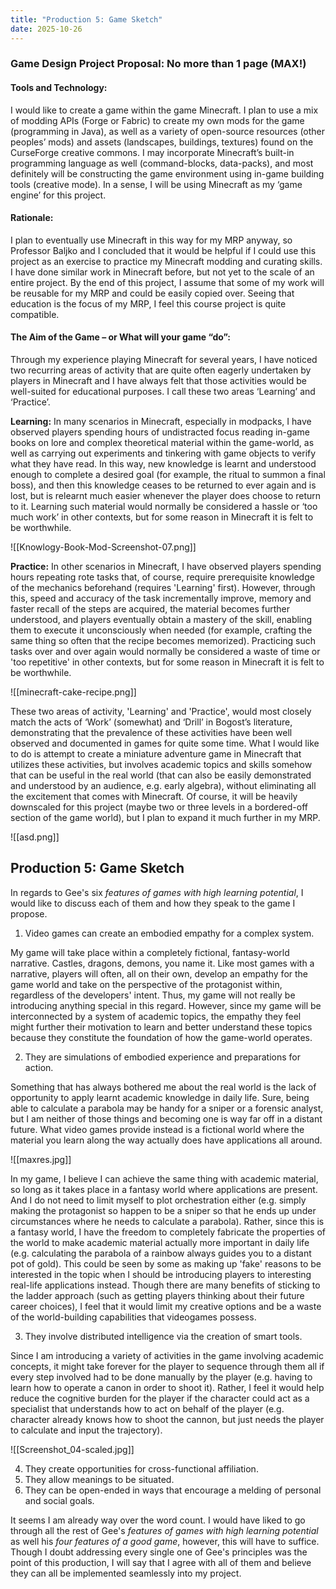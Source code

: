 ```yaml
---
title: "Production 5: Game Sketch"
date: 2025-10-26
---
```

### Game Design Project Proposal: No more than 1 page (MAX!)

#### Tools and Technology:

I would like to create a game within the game Minecraft. I plan to use a mix of modding APIs (Forge or Fabric) to create my own mods for the game (programming in Java), as well as a variety of open-source resources (other peoples’ mods) and assets (landscapes, buildings, textures) found on the CurseForge creative commons. I may incorporate Minecraft’s built-in programming language as well (command-blocks, data-packs), and most definitely will be constructing the game environment using in-game building tools (creative mode). In a sense, I will be using Minecraft as my ‘game engine’ for this project.

#### Rationale:

I plan to eventually use Minecraft in this way for my MRP anyway, so Professor Baljko and I concluded that it would be helpful if I could use this project as an exercise to practice my Minecraft modding and curating skills. I have done similar work in Minecraft before, but not yet to the scale of an entire project. By the end of this project, I assume that some of my work will be reusable for my MRP and could be easily copied over. Seeing that education is the focus of my MRP, I feel this course project is quite compatible.

#### The Aim of the Game – or What will your game “do”: 

Through my experience playing Minecraft for several years, I have noticed two recurring areas of activity that are quite often eagerly undertaken by players in Minecraft and I have always felt that those activities would be well-suited for educational purposes. I call these two areas ‘Learning’ and ‘Practice’. 

**Learning:** In many scenarios in Minecraft, especially in modpacks, I have observed players spending hours of undistracted focus reading in-game books on lore and complex theoretical material within the game-world, as well as carrying out experiments and tinkering with game objects to verify what they have read. In this way, new knowledge is learnt and understood enough to complete a desired goal (for example, the ritual to summon a final boss), and then this knowledge ceases to be returned to ever again and is lost, but is relearnt much easier whenever the player does choose to return to it. Learning such material would normally be considered a hassle or ‘too much work’ in other contexts, but for some reason in Minecraft it is felt to be worthwhile.

![[Knowlogy-Book-Mod-Screenshot-07.png]]

**Practice:** In other scenarios in Minecraft, I have observed players spending hours repeating rote tasks that, of course, require prerequisite knowledge of the mechanics beforehand (requires 'Learning' first). However, through this, speed and accuracy of the task incrementally improve, memory and faster recall of the steps are acquired, the material becomes further understood, and players eventually obtain a mastery of the skill, enabling them to execute it unconsciously when needed (for example, crafting the same thing so often that the recipe becomes memorized). Practicing such tasks over and over again would normally be considered a waste of time or 'too repetitive' in other contexts, but for some reason in Minecraft it is felt to be worthwhile.

![[minecraft-cake-recipe.png]]

These two areas of activity, 'Learning' and 'Practice', would most closely match the acts of ‘Work’ (somewhat) and ‘Drill’ in Bogost’s literature, demonstrating that the prevalence of these activities have been well observed and documented in games for quite some time. What I would like to do is attempt to create a miniature adventure game in Minecraft that utilizes these activities, but involves academic topics and skills somehow that can be useful in the real world (that can also be easily demonstrated and understood by an audience, e.g. early algebra), without eliminating all the excitement that comes with Minecraft. Of course, it will be heavily downscaled for this project (maybe two or three levels in a bordered-off section of the game world), but I plan to expand it much further in my MRP.

![[asd.png]]
## Production 5: Game Sketch

In regards to Gee's six *features of games with high learning potential*, I would like to discuss each of them and how they speak to the game I propose.

1. Video games can create an embodied empathy for a complex system.

My game will take place within a completely fictional, fantasy-world narrative. Castles, dragons, demons, you name it. Like most games with a narrative, players will often, all on their own, develop an empathy for the game world and take on the perspective of the protagonist within, regardless of the developers' intent. Thus, my game will not really be introducing anything special in this regard. However, since my game will be interconnected by a system of academic topics, the empathy they feel might further their motivation to learn and better understand these topics because they constitute the foundation of how the game-world operates.

2. They are simulations of embodied experience and preparations for action.

Something that has always bothered me about the real world is the lack of opportunity to apply learnt academic knowledge in daily life. Sure, being able to calculate a parabola may be handy for a sniper or a forensic analyst, but I am neither of those things and becoming one is way far off in a distant future. What video games provide instead is a fictional world where the material you learn along the way actually does have applications all around. 

![[maxres.jpg]]

In my game, I believe I can achieve the same thing with academic material, so long as it takes place in a fantasy world where applications are present. And I do not need to limit myself to plot orchestration either (e.g. simply making the protagonist so happen to be a sniper so that he ends up under circumstances where he needs to calculate a parabola). Rather, since this is a fantasy world, I have the freedom to completely fabricate the properties of the world to make academic material actually more important in daily life (e.g. calculating the parabola of a rainbow always guides you to a distant pot of gold). This could be seen by some as making up 'fake' reasons to be interested in the topic when I should be introducing players to interesting real-life applications instead. Though there are many benefits of sticking to the ladder approach (such as getting players thinking about their future career choices), I feel that it would limit my creative options and be a waste of the world-building capabilities that videogames possess.

3. They involve distributed intelligence via the creation of smart tools.

Since I am introducing a variety of activities in the game involving academic concepts, it might take forever for the player to sequence through them all if every step involved had to be done manually by the player (e.g. having to learn how to operate a canon in order to shoot it). Rather, I feel it would help reduce the cognitive burden for the player if the character could act as a specialist that understands how to act on behalf of the player (e.g. character already knows how to shoot the cannon, but just needs the player to calculate and input the trajectory).

![[Screenshot_04-scaled.jpg]]

4. They create opportunities for cross-functional affiliation.
5. They allow meanings to be situated.
6. They can be open-ended in ways that encourage a melding of personal and social goals.

It seems I am already way over the word count. I would have liked to go through all the rest of Gee's *features of games with high learning potential* as well his *four features of a good game*, however, this will have to suffice. Though I doubt addressing every single one of Gee's principles was the point of this production, I will say that I agree with all of them and believe they can all be implemented seamlessly into my project.  